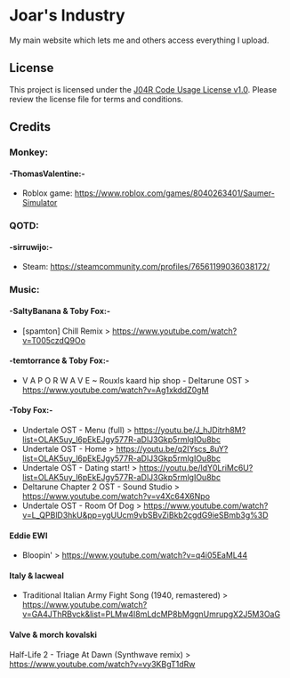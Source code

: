 # Joar's Industry

My main website which lets me and others access everything I upload.

## License

This project is licensed under the [J04R Code Usage License v1.0](LICENSE.md). Please review the license file for terms and conditions.

## Credits

### Monkey:
#### -ThomasValentine:-
- Roblox game: https://www.roblox.com/games/8040263401/Saumer-Simulator 

### QOTD:
#### -sirruwijo:-
- Steam: https://steamcommunity.com/profiles/76561199036038172/

### Music:
#### -SaltyBanana & Toby Fox:-
 - [spamton] Chill Remix > https://www.youtube.com/watch?v=T005czdQ9Oo
#### -temtorrance & Toby Fox:-
 - V A P O R W A V E ~ Rouxls kaard hip shop - Deltarune OST > https://www.youtube.com/watch?v=Ag1xkddZ0gM
#### -Toby Fox:-
 - Undertale OST - Menu (full) > https://youtu.be/J_hJDitrh8M?list=OLAK5uy_l6pEkEJgy577R-aDlJ3Gkp5rmlgIOu8bc
 - Undertale OST - Home > https://youtu.be/q2IYscs_8uY?list=OLAK5uy_l6pEkEJgy577R-aDlJ3Gkp5rmlgIOu8bc
 - Undertale OST - Dating start! > https://youtu.be/ldY0LriMc6U?list=OLAK5uy_l6pEkEJgy577R-aDlJ3Gkp5rmlgIOu8bc
 - Deltarune Chapter 2 OST - Sound Studio > https://www.youtube.com/watch?v=v4Xc64X6Npo
 - Undertale OST - Room Of Dog > https://www.youtube.com/watch?v=L_QPBlD3hkU&pp=ygUUcm9vbSBvZiBkb2cgdG9ieSBmb3g%3D
#### Eddie EWI
- Bloopin' > https://www.youtube.com/watch?v=q4i05EaML44
#### Italy & lacweal
- Traditional Italian Army Fight Song (1940, remastered) > https://www.youtube.com/watch?v=GA4JThRBvck&list=PLMw4I8mLdcMP8bMggnUmrupgX2J5M3OaG
#### Valve & morch kovalski
Half-Life 2 - Triage At Dawn (Synthwave remix) > https://www.youtube.com/watch?v=vy3KBgT1dRw
